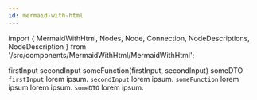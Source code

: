 ```yaml
---
id: mermaid-with-html
---
```



import { MermaidWithHtml, Nodes, Node, Connection, NodeDescriptions, NodeDescription } from '/src/components/MermaidWithHtml/MermaidWithHtml';

<MermaidWithHtml>
  <Nodes>
    <Node id="1">firstInput</Node>
    <Node id="2">secondInput</Node>
    <Node id="3">someFunction(firstInput, secondInput)</Node>
    <Node id="4">someDTO</Node>
    <Connection from="1" to="3"/>
    <Connection from="2" to="3"/>
    <Connection from="3" to="4"/>
  </Nodes>
  <NodeDescriptions>
    <NodeDescription for='1'><code>firstInput</code> lorem ipsum.</NodeDescription>
    <NodeDescription for='2'><code>secondInput</code> lorem ipsum.</NodeDescription>
    <NodeDescription for='2'><code>someFunction</code> lorem ipsum lorem ipsum.</NodeDescription>
    <NodeDescription for='4'><code>someDTO</code> lorem ipsum.</NodeDescription>
  </NodeDescriptions>
</MermaidWithHtml>